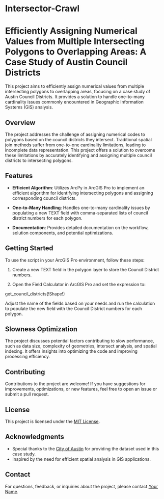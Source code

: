 # Intersector-Crawl

# Efficiently Assigning Numerical Values from Multiple Intersecting Polygons to Overlapping Areas: A Case Study of Austin Council Districts

This project aims to efficiently assign numerical values from multiple intersecting polygons to overlapping areas, focusing on a case study of Austin Council Districts. It provides a solution to handle one-to-many cardinality issues commonly encountered in Geographic Information Systems (GIS) analysis.

## Overview

The project addresses the challenge of assigning numerical codes to polygons based on the council districts they intersect. Traditional spatial join methods suffer from one-to-one cardinality limitations, leading to incomplete data representation. This project offers a solution to overcome these limitations by accurately identifying and assigning multiple council districts to intersecting polygons.

## Features

- **Efficient Algorithm**: Utilizes ArcPy in ArcGIS Pro to implement an efficient algorithm for identifying intersecting polygons and assigning corresponding council districts.
  
- **One-to-Many Handling**: Handles one-to-many cardinality issues by populating a new TEXT field with comma-separated lists of council district numbers for each polygon.

- **Documentation**: Provides detailed documentation on the workflow, solution components, and potential optimizations.

## Getting Started

To use the script in your ArcGIS Pro environment, follow these steps:

1. Create a new TEXT field in the polygon layer to store the Council District numbers.

2. Open the Field Calculator in ArcGIS Pro and set the expression to:

get_council_districts(!Shape!)

Adjust the name of the fields based on your needs and run the calculation to populate the new field with the Council District numbers for each polygon.

## Slowness Optimization

The project discusses potential factors contributing to slow performance, such as data size, complexity of geometries, intersect analysis, and spatial indexing. It offers insights into optimizing the code and improving processing efficiency.

## Contributing

Contributions to the project are welcome! If you have suggestions for improvements, optimizations, or new features, feel free to open an issue or submit a pull request.

## License

This project is licensed under the [MIT License](LICENSE).

## Acknowledgments

- Special thanks to the [City of Austin](https://austintexas.gov/) for providing the dataset used in this case study.
- Inspired by the need for efficient spatial analysis in GIS applications.

## Contact

For questions, feedback, or inquiries about the project, please contact [Your Name](mailto:your.email@example.com).

